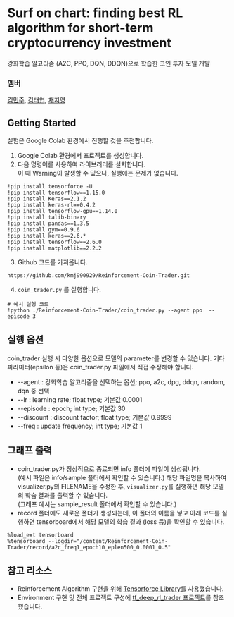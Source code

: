 # Surf on chart: finding best RL algorithm for short-term cryptocurrency investment

강화학습 알고리즘 (A2C, PPO, DQN, DDQN)으로 학습한 코인 투자 모델 개발

###  멤버
[김민주](https://github.com/kmj990929), [김태연](https://github.com/tykim5931), [채지영](https://github.com/chaejiyeong)  

## Getting Started
실험은 Google Colab 환경에서 진행할 것을 추천합니다.
1. Google Colab 환경에서 프로젝트를 생성합니다.
2. 다음 명령어를 사용하여 라이브러리를 설치합니다.  
이 때 Warning이 발생할 수 있으나, 실행에는 문제가 없습니다.
```
!pip install tensorforce -U
!pip install tensorflow==1.15.0
!pip install Keras==2.1.2
!pip install keras-rl==0.4.2
!pip install tensorflow-gpu==1.14.0
!pip install talib-binary
!pip install pandas==1.3.5
!pip install gym==0.9.6
!pip install keras==2.6.*
!pip install tensorflow==2.6.0
!pip install matplotlib==2.2.2
```
3. Github 코드를 가져옵니다.
```
https://github.com/kmj990929/Reinforcement-Coin-Trader.git
```
4. `coin_trader.py` 를 실행합니다.
```
# 예시 실행 코드
!python ./Reinforcement-Coin-Trader/coin_trader.py --agent ppo  --episode 3  
```  

## 실행 옵션
coin_trader 실행 시 다양한 옵션으로 모델의 parameter를 변경할 수 있습니다. 기타 파라미터(epsilon 등)은 coin_trader.py 파일에서 직접 수정해야 합니다.  

* --agent : 강화학습 알고리즘을 선택하는 옵션; ppo, a2c, dpg, ddqn, random, dqn 중 선택
* --lr : learning rate; float type; 기본값 0.0001
* --episode : epoch; int type; 기본값 30
* --discount : discount factor; float type; 기본값 0.9999
* --freq : update frequency; int type; 기본값 1


## 그래프 출력
* coin_trader.py가 정상적으로 종료되면 info 폴더에 파일이 생성됩니다.  
(예시 파일은 info/sample 폴더에서 확인할 수 있습니다.)
해당 파일명을 복사하여 visualizer.py의 FILENAME을 수정한 후, `visualizer.py`를 실행하면 해당 모델의 학습 결과를 출력할 수 있습니다.  
(그래프 예시는 sample_result 폴더에서 확인할 수 있습니다.) 
* record 폴더에도 새로운 폴더가 생성되는데, 이 폴더의 이름을 넣고 아래 코드를 실행하면 tensorboard에서 해당 모델의 학습 결과 (loss 등)을 확인할 수 있습니다.
```
%load_ext tensorboard
%tensorboard --logdir="/content/Reinforcement-Coin-Trader/record/a2c_freq1_epoch10_eplen500_0.0001_0.5"
``` 


## 참고 리소스
* Reinforcement Algorithm 구현을 위해 [Tensorforce Library](https://github.com/tensorforce/tensorforce)를 사용했습니다.
* Environment 구현 및 전체 프로젝트 구성에 [tf_deep_rl_trader 프로젝트](https://github.com/miroblog/tf_deep_rl_trader)를 참조했습니다.

